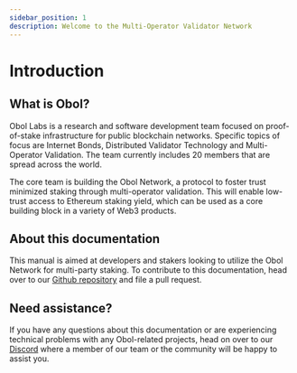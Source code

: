 ```yaml
---
sidebar_position: 1
description: Welcome to the Multi-Operator Validator Network
---
```


# Introduction

## What is Obol?

Obol Labs is a research and software development team focused on proof-of-stake infrastructure for public blockchain networks. Specific topics of focus are Internet Bonds, Distributed Validator Technology and Multi-Operator Validation. The team currently includes 20 members that are spread across the world.

The core team is building the Obol Network, a protocol to foster trust minimized staking through multi-operator validation. This will enable low-trust access to Ethereum staking yield, which can be used as a core building block in a variety of Web3 products.

## About this documentation

This manual is aimed at developers and stakers looking to utilize the Obol Network for multi-party staking. To contribute to this documentation, head over to our [Github repository](https://github.com/ObolNetwork/obol-docs) and file a pull request.

## Need assistance?

If you have any questions about this documentation or are experiencing technical problems with any Obol-related projects, head on over to our [Discord](https://discord.gg/obol) where a member of our team or the community will be happy to assist you.
